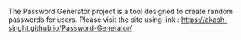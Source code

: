 The Password Generator project is a tool designed to create random passwords for users. Please visit the site using link : https://akash-singht.github.io/Password-Generator/ 
